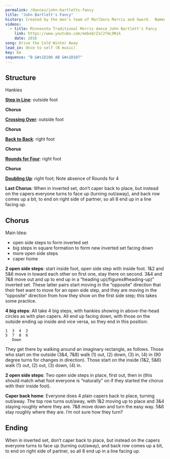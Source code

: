 ```yaml
---
permalink: /dances/john-bartletts-fancy
title: "John Bartlett's Fancy"
history: Created by the men’s team of Marlboro Morris and Sword.  Named for John Bartlett, personality (dean?) at  Marlboro College.
videos:
  - title: Minnesota Traditional Morris dance John Bartlett's Fancy
    link: https://www.youtube.com/embed/ZsCJfmL9Rzk
    date: 2016
song: Drive the Cold Winter Away
lead_in: Once to self (B music)
key: Em
sequence: "B &#x1D106 AB &#x1D107"
---
```


## Structure

Hankies

**[Step in Line](/figures#step-in-line)**: outside foot

**Chorus**

**[Crossing Over](/figures#crossing-over)**: outside foot

**Chorus**

**[Back to Back](/figures#back-to-back)**: right foot

**Chorus**

**[Rounds for Four](/figures#rounds-for-four)**: right foot

**Chorus**

**[Doubling Up](/figures#doubling-up)**: right foot; Note absence of Rounds for 4

**Last Chorus**: When in inverted set, don’t caper back to place, but instead on the capers everyone turns to face up (turning out/away), and back row comes up a bit, to end on right side of partner, so all 8 end up in a line facing up.

## Chorus

Main Idea: <br>
* open side steps to form inverted set
* big steps in square formation to form new inverted set facing down
* more open side steps
* caper home

**2 open side steps**: start inside foot, open side step with inside foot.  1&2 and 5&6 move in toward each other on first one, stay there on second.  3&4 and 7&8 move out and up to end up in a “heading up(/figures#heading-up)” inverted set.  These latter pairs start moving in the “opposite” direction that their feet want to move for an open side step, and they are moving in the “opposite” direction from how they show on the first side step; this takes some practice.

**4 big steps**: All take 4 big steps, with hankies showing in above-the-head circles as with plan capers.  All end up facing down, with those on the outside ending up inside and vice versa, so they end in this position:
```
1  3  4  2
5  7  8  6
   Down
```
They get there by walking around an imaginary rectangle, as follows.  Those who start on the outside (3&4, 7&8) walk (1) out, (2) down, (3) in, (4) in (90 degree turns for changes in direction).  Those start on the inside (1&2, 5&6) walk (1) out, (2) out, (3) down, (4) in.

**2 open side steps**: Two open side steps in place, first out, then in (this should match what foot everyone is “naturally” on if they started the chorus with their inside foot).

**Caper back home**: Everyone does 4 plain capers back to place, turning out/away.  The top row turns out/away, with 1&2 moving up to place and 3&4 staying roughly where they are.  7&8 move down and turn the easy way.  5&6 stay roughly where they are.  I’m not sure how they turn?

## Ending

When in inverted set, don’t caper back to place, but instead on the capers everyone turns to face up (turning out/away), and back row comes up a bit, to end on right side of partner, so all 8 end up in a line facing up.




